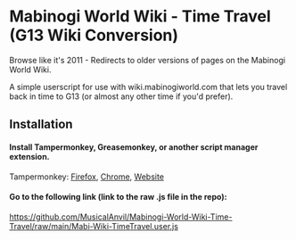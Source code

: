# Mabinogi World Wiki - Time Travel (G13 Wiki Conversion)
Browse like it's 2011 - Redirects to older versions of pages on the Mabinogi World Wiki.

A simple userscript for use with wiki.mabinogiworld.com that lets you travel back in time to G13 (or almost any other time if you'd prefer). 



## Installation

#### Install Tampermonkey, Greasemonkey, or another script manager extension.
Tampermonkey: [Firefox](https://addons.mozilla.org/en-US/firefox/addon/tampermonkey/), [Chrome](https://chrome.google.com/webstore/detail/tampermonkey/dhdgffkkebhmkfjojejmpbldmpobfkfo), [Website](https://www.tampermonkey.net/)


#### Go to the following link (link to the raw .js file in the repo):
https://github.com/MusicalAnvil/Mabinogi-World-Wiki-Time-Travel/raw/main/Mabi-Wiki-TimeTravel.user.js
